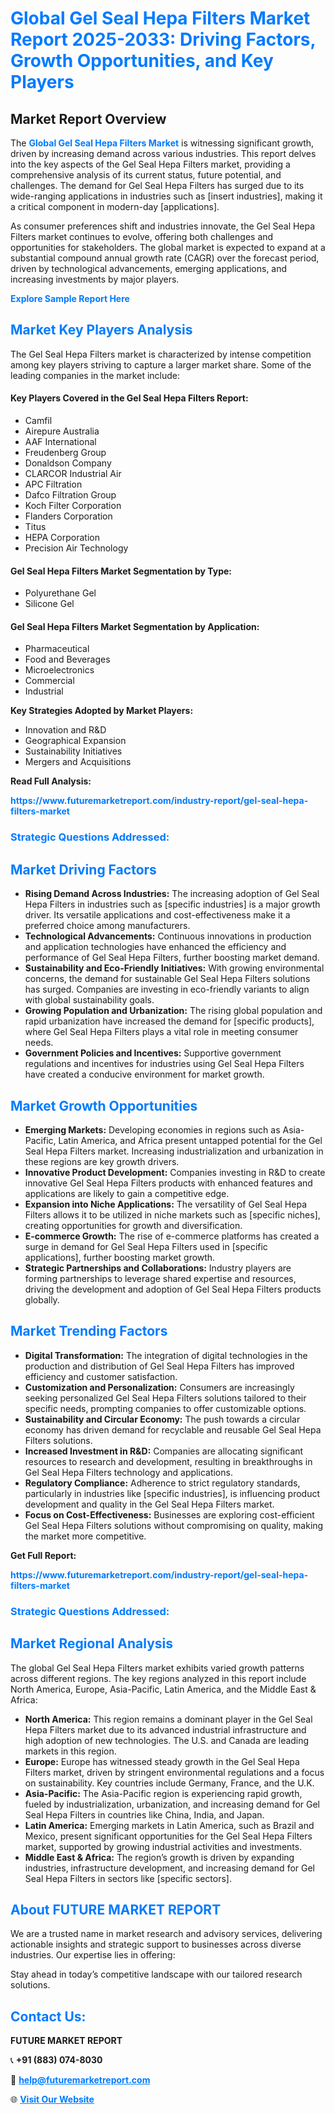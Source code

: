 <h1 style="color: #007BFF;">Global Gel Seal Hepa Filters Market Report 2025-2033: Driving Factors, Growth Opportunities, and Key Players</h1>

<section id="overview">
<h2>Market Report Overview</h2>
<p>The <a href="https://www.futuremarketreport.com/industry-report/gel-seal-hepa-filters-market" style="color: #007BFF; text-decoration: none;"><strong>Global Gel Seal Hepa Filters Market</strong></a> is witnessing significant growth, driven by increasing demand across various industries. This report delves into the key aspects of the Gel Seal Hepa Filters market, providing a comprehensive analysis of its current status, future potential, and challenges. The demand for Gel Seal Hepa Filters has surged due to its wide-ranging applications in industries such as [insert industries], making it a critical component in modern-day [applications].</p>
<p>As consumer preferences shift and industries innovate, the Gel Seal Hepa Filters market continues to evolve, offering both challenges and opportunities for stakeholders. The global market is expected to expand at a substantial compound annual growth rate (CAGR) over the forecast period, driven by technological advancements, emerging applications, and increasing investments by major players.</p>
</section>

<section id="overview">
<p><a href="https://www.futuremarketreport.com/request-sample/reportId=104032" style="color: #007BFF; text-decoration: none;"><strong>Explore Sample Report Here</strong></a></p>
</section>

<section id="key-players">
<h2 style="color: #007BFF;">Market Key Players Analysis</h2>
<p>The Gel Seal Hepa Filters market is characterized by intense competition among key players striving to capture a larger market share. Some of the leading companies in the market include:</p>
<h4>Key Players Covered in the Gel Seal Hepa Filters Report:</h4>
<ul><li>Camfil</li><li>Airepure Australia</li><li>AAF International</li><li>Freudenberg Group</li><li>Donaldson Company</li><li>CLARCOR Industrial Air</li><li>APC Filtration</li><li>Dafco Filtration Group</li><li>Koch Filter Corporation</li><li>Flanders Corporation</li><li>Titus</li><li>HEPA Corporation</li><li>Precision Air Technology</li></ul>
<h4>Gel Seal Hepa Filters Market Segmentation by Type:</h4>
<ul><li>Polyurethane Gel</li><li>Silicone Gel</li></ul>

<h4>Gel Seal Hepa Filters Market Segmentation by Application:</h4>
<ul><li>Pharmaceutical</li><li>Food and Beverages</li><li>Microelectronics</li><li>Commercial</li><li>Industrial</li></ul>
<p><strong>Key Strategies Adopted by Market Players:</strong></p>
<ul>
<li>Innovation and R&D</li>
<li>Geographical Expansion</li>
<li>Sustainability Initiatives</li>
<li>Mergers and Acquisitions</li>
</ul>
</section>

<section>
<p><strong>Read Full Analysis: </strong></p><a href="https://www.futuremarketreport.com/industry-report/gel-seal-hepa-filters-market" style="color: #007BFF; text-decoration: none;"><strong>https://www.futuremarketreport.com/industry-report/gel-seal-hepa-filters-market</strong></a>
<h3 style="color: #007BFF;">Strategic Questions Addressed:</h3>
</section>

<section id="driving-factors">
<h2 style="color: #007BFF;">Market Driving Factors</h2>
<ul>
<li><strong>Rising Demand Across Industries:</strong> The increasing adoption of Gel Seal Hepa Filters in industries such as [specific industries] is a major growth driver. Its versatile applications and cost-effectiveness make it a preferred choice among manufacturers.</li>
<li><strong>Technological Advancements:</strong> Continuous innovations in production and application technologies have enhanced the efficiency and performance of Gel Seal Hepa Filters, further boosting market demand.</li>
<li><strong>Sustainability and Eco-Friendly Initiatives:</strong> With growing environmental concerns, the demand for sustainable Gel Seal Hepa Filters solutions has surged. Companies are investing in eco-friendly variants to align with global sustainability goals.</li>
<li><strong>Growing Population and Urbanization:</strong> The rising global population and rapid urbanization have increased the demand for [specific products], where Gel Seal Hepa Filters plays a vital role in meeting consumer needs.</li>
<li><strong>Government Policies and Incentives:</strong> Supportive government regulations and incentives for industries using Gel Seal Hepa Filters have created a conducive environment for market growth.</li>
</ul>
</section>

<section id="growth-opportunities">
<h2 style="color: #007BFF;">Market Growth Opportunities</h2>
<ul>
<li><strong>Emerging Markets:</strong> Developing economies in regions such as Asia-Pacific, Latin America, and Africa present untapped potential for the Gel Seal Hepa Filters market. Increasing industrialization and urbanization in these regions are key growth drivers.</li>
<li><strong>Innovative Product Development:</strong> Companies investing in R&D to create innovative Gel Seal Hepa Filters products with enhanced features and applications are likely to gain a competitive edge.</li>
<li><strong>Expansion into Niche Applications:</strong> The versatility of Gel Seal Hepa Filters allows it to be utilized in niche markets such as [specific niches], creating opportunities for growth and diversification.</li>
<li><strong>E-commerce Growth:</strong> The rise of e-commerce platforms has created a surge in demand for Gel Seal Hepa Filters used in [specific applications], further boosting market growth.</li>
<li><strong>Strategic Partnerships and Collaborations:</strong> Industry players are forming partnerships to leverage shared expertise and resources, driving the development and adoption of Gel Seal Hepa Filters products globally.</li>
</ul>
</section>

<section id="trending-factors">
<h2 style="color: #007BFF;">Market Trending Factors</h2>
<ul>
<li><strong>Digital Transformation:</strong> The integration of digital technologies in the production and distribution of Gel Seal Hepa Filters has improved efficiency and customer satisfaction.</li>
<li><strong>Customization and Personalization:</strong> Consumers are increasingly seeking personalized Gel Seal Hepa Filters solutions tailored to their specific needs, prompting companies to offer customizable options.</li>
<li><strong>Sustainability and Circular Economy:</strong> The push towards a circular economy has driven demand for recyclable and reusable Gel Seal Hepa Filters solutions.</li>
<li><strong>Increased Investment in R&D:</strong> Companies are allocating significant resources to research and development, resulting in breakthroughs in Gel Seal Hepa Filters technology and applications.</li>
<li><strong>Regulatory Compliance:</strong> Adherence to strict regulatory standards, particularly in industries like [specific industries], is influencing product development and quality in the Gel Seal Hepa Filters market.</li>
<li><strong>Focus on Cost-Effectiveness:</strong> Businesses are exploring cost-efficient Gel Seal Hepa Filters solutions without compromising on quality, making the market more competitive.</li>
</ul>
</section>

<section>
<p><strong>Get Full Report: </strong></p><a href="https://www.futuremarketreport.com/industry-report/gel-seal-hepa-filters-market" style="color: #007BFF; text-decoration: none;"><strong>https://www.futuremarketreport.com/industry-report/gel-seal-hepa-filters-market</strong></a>
<h3 style="color: #007BFF;">Strategic Questions Addressed:</h3>
</section>


<section id="regional-analysis">
<h2 style="color: #007BFF;">Market Regional Analysis</h2>
<p>The global Gel Seal Hepa Filters market exhibits varied growth patterns across different regions. The key regions analyzed in this report include North America, Europe, Asia-Pacific, Latin America, and the Middle East & Africa:</p>
<ul>
<li><strong>North America:</strong> This region remains a dominant player in the Gel Seal Hepa Filters market due to its advanced industrial infrastructure and high adoption of new technologies. The U.S. and Canada are leading markets in this region.</li>
<li><strong>Europe:</strong> Europe has witnessed steady growth in the Gel Seal Hepa Filters market, driven by stringent environmental regulations and a focus on sustainability. Key countries include Germany, France, and the U.K.</li>
<li><strong>Asia-Pacific:</strong> The Asia-Pacific region is experiencing rapid growth, fueled by industrialization, urbanization, and increasing demand for Gel Seal Hepa Filters in countries like China, India, and Japan.</li>
<li><strong>Latin America:</strong> Emerging markets in Latin America, such as Brazil and Mexico, present significant opportunities for the Gel Seal Hepa Filters market, supported by growing industrial activities and investments.</li>
<li><strong>Middle East & Africa:</strong> The region’s growth is driven by expanding industries, infrastructure development, and increasing demand for Gel Seal Hepa Filters in sectors like [specific sectors].</li>
</ul>
</section>

<footer>
<h2 style="color: #007BFF;">About FUTURE MARKET REPORT</h2>
<p>We are a trusted name in market research and advisory services, delivering actionable insights and strategic support to businesses across diverse industries. Our expertise lies in offering:</p>

<p>Stay ahead in today’s competitive landscape with our tailored research solutions.</p>

<h2 style="color: #007BFF;">Contact Us:</h2>
<p><strong>FUTURE MARKET REPORT</strong></p>
<p>📞 <strong>+91 (883) 074-8030</strong></p>
<p>📧 <strong><a href="mailto:help@futuremarketreport.com" style="color: #007BFF;">help@futuremarketreport.com</a></strong></p>
<p>🌐 <strong><a href="https://www.futuremarketreport.com/" style="color: #007BFF;">Visit Our Website</a></strong></p>
</footer>